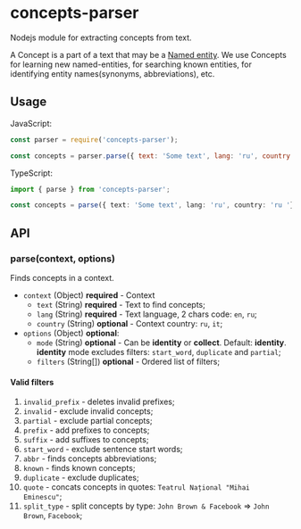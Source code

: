 # concepts-parser

Nodejs module for extracting concepts from text.

A Concept is a part of a text that may be a [Named entity](https://en.wikipedia.org/wiki/Named_entity). We use Concepts for learning new named-entities, for searching known entities, for identifying entity names(synonyms, abbreviations), etc.

## Usage

JavaScript:

```js
const parser = require('concepts-parser');

const concepts = parser.parse({ text: 'Some text', lang: 'ru', country: 'ru' });
```

TypeScript:

```ts
import { parse } from 'concepts-parser';

const concepts = parse({ text: 'Some text', lang: 'ru', country: 'ru '});
```

## API

### parse(context, options)

Finds concepts in a context.

- `context` (Object) **required** - Context
  + `text` (String) **required** - Text to find concepts;
  + `lang` (String) **required** - Text language, 2 chars code: `en`, `ru`;
  + `country` (String) **optional** - Context country: `ru`, `it`;
- `options` (Object) **optional**:
  + `mode` (String) **optional** - Can be **identity** or **collect**. Default: **identity**. **identity** mode excludes filters: `start_word`, `duplicate` and `partial`;
  + `filters` (String[]) **optional** - Ordered list of filters;

#### Valid filters

1. `invalid_prefix` - deletes invalid prefixes;
2. `invalid` - exclude invalid concepts;
3. `partial` - exclude partial concepts;
4. `prefix` - add prefixes to concepts;
5. `suffix` - add suffixes to concepts;
6. `start_word` - exclude sentence start words;
7. `abbr` - finds concepts abbreviations;
8. `known` - finds known concepts;
9. `duplicate` - exclude duplicates;
10. `quote` - concats concepts in quotes: `Teatrul Național "Mihai Eminescu"`;
11. `split_type` - split concepts by type: `John Brown & Facebook` => `John Brown`, `Facebook`;
